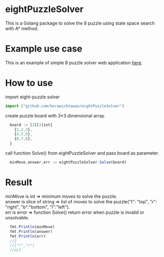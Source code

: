 # eightPuzzleSolver
This is a Golang package to solve the 8 puzzle using state space search with A* method.
# Example use case
This is an example of simple 8 puzzle solver web application [here](https://github.com/korawichtawan/eightPuzzleWebApp).
# How to use
import eight-puzzle solver 
```js
import ("github.com/korawichtawan/eightPuzzleSolver")
```
create puzzle board with 3*3 dimensional array.
```js
  board := [3][3]int{
    {1,2,3},
    {4,5,6},
    {0,7,8},
  }
```
call function Solve() from eightPuzzleSolver and pass board as parameter.
```js
  minMove,answer,err := eightPuzzleSolver.Solve(board)
```
# Result
minMove is int => minimum moves to solve the puzzle.<br />
answer is slice of string => list of moves to solve the puzzle("t": "top", "r": "right", "b":"bottom", "l":"left"). <br />
err is error => function Solve() return error when puzzle is invalid or unsolvable. <br />
```js
  fmt.Println(minMove)
  fmt.Println(answer)
  fmt.Println(err)
  //2
  //["r","r"]
  //nil
```
